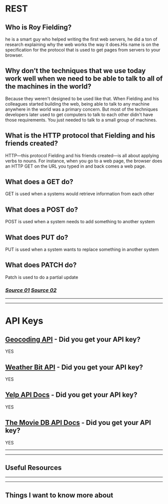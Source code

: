# REST #

## Who is Roy Fielding? ##
he is a smart guy who helped writing the first web servers, he did a ton of research explaining why the web works the way it does.His name is on the specification for the protocol that is used to get pages from servers to your browser.

## Why don’t the techniques that we use today work well when we need to be able to talk to all of the machines in the world? ##
Because they weren't designed to be used like that. When Fielding and his colleagues started building the web, being able to talk to any machine anywhere in the world was a primary concern. But most of the techniques developers later used to get computers to talk to each other didn't have those requirements. You just needed to talk to a small group of machines.

## What is the HTTP protocol that Fielding and his friends created? ##
HTTP—this protocol Fielding and his friends created—is all about applying verbs to nouns. For instance, when you go to a web page, the browser does an HTTP GET on the URL you typed in and back comes a web page.

## What does a GET do? ##
GET is used when a systems would retrieve information from each other

## What does a POST do? ##
POST is used when a system needs to add something to another system

## What does PUT do? ##
PUT is used when a system wants to replace something in another system

## What does PATCH do? ##
Patch is used to do a partial update

### *[Source 01](https://www.google.com/amp/mobile.nytimes.com/2016/02/28/magazine/what-google-learned-from-its-quest-to-build-the-perfect-team.amp.html) [Source 02](https://gist.github.com/brookr/5977550)* 


<hr>
<hr>

# API Keys #

## [Geocoding API](https://locationiq.com/) - Did you get your API key? ##
YES

## [Weather Bit API](https://www.weatherbit.io/) - Did you get your API key? ##
YES

## [Yelp API Docs](https://www.yelp.com/developers/documentation/v3/business_search) - Did you get your API key? ##
YES

## [The Movie DB API Docs](https://developers.themoviedb.org/3/getting-started/introduction) - Did you get your API key? ##
YES


<hr>
<hr>

## Useful Resources ##

<hr>
<hr>

## Things I want to know more about
